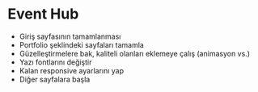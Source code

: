 # Event Hub

<ul>
  <li>Giriş sayfasının tamamlanması</li>
  <li>Portfolio şeklindeki sayfaları tamamla</li>
  <li>Güzelleştirmelere bak, kaliteli olanları eklemeye çalış (animasyon vs.)</li>
  <li>Yazı fontlarını değiştir</li>
  <li>Kalan responsive ayarlarını yap</li>
  <li>Diğer sayfalara başla</li>

</ul>
